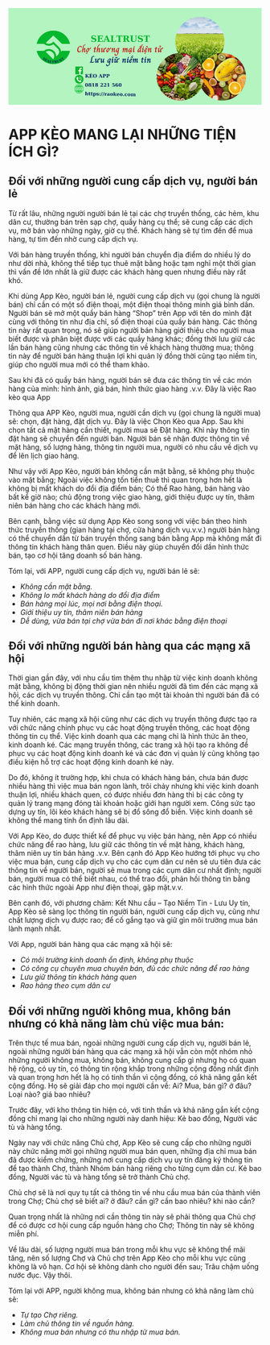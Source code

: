 ![Keo App](../img/keo.png)
# APP KÈO MANG LẠI NHỮNG TIỆN ÍCH GÌ?
## Đối với những người cung cấp dịch vụ, người bán lẻ 
Từ rất lâu, những người người bán lẻ tại các chợ truyền thống, các hẻm, khu dân cư, thường bán trên sạp chợ, quầy  hàng cụ thể; sẽ cung cấp các dịch vụ, mở bán vào những ngày, giờ cụ thể. Khách hàng sẽ tự tìm đến để mua hàng, tự tìm đến nhờ cung cấp dịch vụ.

Với bán hàng truyền thống, khi người bán chuyển địa điểm do nhiều lý do như dời nhà, không thể tiếp tục thuê mặt bằng hoặc tạm nghỉ một thời gian thì vấn đề lớn nhất là giữ được các khách hàng quen nhưng điều này rất khó.

Khi dùng App Kèo, người bán lẻ, người cung cấp dịch vụ (gọi chung là người bán) chỉ cần có một số điện thoại, một điện thoại thông minh giá bình dân. Người bán sẽ mở một quầy bán hàng “Shop” trên App với tên do mình đặt cùng với thông tin như địa chỉ, số điện thoại của quầy bán hàng. Các thông tin này rất quan trọng, nó sẽ giúp người bán hàng giới thiệu cho người mua biết được và phân biệt được với các quầy hàng khác; đồng thời lưu giữ các lần bán hàng cũng nhưng các thông tin về khách hàng thường mua; thông tin này để người bán hàng thuận lợi khi quản lý đồng thời cũng tạo niềm tin, giúp cho người mua mới có thể tham khảo.

Sau khi đã có quầy bán hàng, người bán sẽ đưa các thông tin về các món hàng của mình: hình ảnh, giá bán, hình thức giao hàng .v.v. Đây là việc Rao kèo qua App

Thông qua APP Kèo, người mua, người cần dịch vụ (gọi chung là người mua) sẽ: chọn, đặt hàng, đặt dịch vụ. Đây là việc Chọn Kèo qua App. Sau khi chọn tất cả mặt hàng cần thiết, người mua sẽ Đặt hàng. Khi này thông tin đặt hàng sẽ chuyển đến người bán. Người bán sẽ nhận được thông tin về mặt hàng, số lượng hàng, thông tin người mua, người có nhu cầu về dịch vụ để lên lịch giao hàng.

Như vậy với App Kèo, người bán không cần mặt bằng, sẽ không phụ thuộc vào mặt bằng;  Ngoài việc không tốn tiền thuê thì quan trọng hơn hết là không bị mất khách do đổi địa điểm bán; Có thể Rao hàng, bán hàng vào bất kể giờ nào; chủ động trong việc giao hàng, giới thiệu được uy tín, thâm niên bán hàng cho các khách hàng mới.

Bên cạnh, bằng việc sử dụng App Kèo song song với việc bán theo hình thức truyền thống (gian hàng tại chợ, cửa hàng dịch vụ.v.v.) người bán hàng có thể chuyển dần từ bán truyền thống sang bán bằng App mà không mất đi thông tin khách hàng thân quen. Điều này giúp chuyển đổi dần hình thức bán, tạo cơ hội tăng doanh số bán hàng.

Tóm lại, với APP, người cung cấp dịch vụ, người bán lẻ sẽ:
- _Không cần mặt bằng._
- _Không lo mất khách hàng do đổi địa điểm_
- _Bán hàng mọi lúc, mọi nơi bằng điện thoại._
- _Giới thiệu uy tín, thâm niên bán hàng_
- _Dễ dùng, vừa bán tại chợ vừa bán đi nơi khác bằng điện thoại_

## Đối với những người bán hàng qua các mạng xã hội
Thời gian gần đây, với nhu cầu tìm thêm thu nhập từ việc kinh doanh không mặt bằng, không bị động thời gian nên nhiều người đã tìm đến các mạng xã hội, các dịch vụ truyền thông. Chỉ cần tạo một tài khoản thì người bán đã có thể kinh doanh.

Tuy nhiên, các mạng xã hội cũng như các dịch vụ truyền thông được tạo ra với chức năng chính phục vụ các hoạt động truyền thông, các hoạt động thông tin cụ thể. Việc kinh doanh qua các mạng chỉ là hình thức ăn theo, kinh doanh ké. Các mạng truyền thông, các trang xã hội tạo ra không để phục vụ các hoạt động kinh doanh ké và các đơn vị quản lý cũng không tạo điều kiện hỗ trợ các hoạt động kinh doanh ké này.

Do đó, không ít trường hợp, khi chưa có khách hàng bán, chưa bán được nhiều hàng thì việc mua bán ngon lành, trôi chảy nhưng khi việc kinh doanh thuận lợi, nhiều khách quen, có được nhiều đơn hàng thì bị các công ty quản lý trang mạng đóng tài khoản hoặc giới hạn người xem. Công sức tạo dựng uy tín, lôi kéo khách hàng sẽ bị đổ sông đổ biển. Việc kinh doanh sẽ không thể mang tính ổn định lâu dài.

Với App Kèo, do được thiết kế để phục vụ việc bán hàng, nên App có nhiều chức năng để rao hàng, lưu giữ các thông tin về mặt hàng, khách hàng, thâm niên uy tín bán hàng .v.v. Bên cạnh đó App Kèo hướng tới phục vụ cho việc mua bán, cung cấp dịch vụ cho các cụm dân cư nên sẽ ưu tiên đưa các thông tin về người bán, người sẽ mua trong các cụm dân cư nhất định; người bán, người mua có thể biết nhau, có thể trao đổi, phản hồi thông tin bằng các hình thức ngoài App như điện thoại, gặp mặt.v.v.

Bên cạnh đó, với phương châm: Kết Nhu cầu – Tạo Niềm Tin - Lưu Uy tín, App Kèo sẽ sàng lọc thông tin người bán, người cung cấp dịch vụ, cũng như chất lượng dịch vụ được rao; để cố gắng tạo và giữ gìn môi trường mua bán lành mạnh nhất.

Với App, người bán hàng qua các mạng xã hội sẽ:

- _Có môi trường kinh doanh ổn định, không phụ thuộc_
- _Có công cụ chuyên mua chuyên bán, đủ các chức năng để rao hàng_
- _Lưu giữ thông tin khách hàng quen_
- _Rao hàng theo cụm dân cư_

## Đối với những người không mua, không bán nhưng có khả năng làm chủ việc mua bán:

Trên thực tế mua bán, ngoài những người cung cấp dịch vụ, người bán lẻ, ngoài những người bán hàng qua các mạng xã hội vẫn còn một nhóm nhỏ những người không mua, không bán, không cung cấp gì nhưng họ có quan hệ rộng, có uy tín, có thông tin rộng khắp trong những cộng đồng nhất định và quan trọng hơn hết là họ có tinh thần vì cộng đồng, có khả năng gắn kết cộng đồng. Họ sẽ giải đáp cho mọi người cần về: Ai? Mua, bán gì? ở đâu? Loại nào? giá bao nhiêu? 

Trước đây, với kho thông tin hiện có, với tinh thần và khả năng gắn kết cộng đồng chỉ mang lại cho những người này danh hiệu: Kẻ bao đồng, Người vác tù và hàng tổng.

Ngày nay với chức năng Chủ chợ, App Kèo sẽ cung cấp cho những người này chức năng mời gọi những người mua bán quen, những địa chỉ mua bán đã được kiểm chứng, những nơi cung cấp dịch vụ uy tín đăng ký thông tin để tạo thành Chợ, thành Nhóm bán hàng riêng cho từng cụm dân cư. Kẻ bao đồng, Người vác tù và hàng tổng sẽ trở thành Chủ chợ.

Chủ chợ sẽ là nơi quy tụ tất cả thông tin về nhu cầu mua bán của thành viên trong Chợ; Chủ chợ sẽ biết ai? ở đâu? cần gì? cần bao nhiêu? khi nào cần? 

Quan trọng nhất là những nơi cần thông tin này sẽ phải thông qua Chủ chợ để có được cơ hội cung cấp nguồn hàng cho Chợ; Thông tin này sẽ không miễn phí.

Về lâu dài, số lượng người mua bán trong mỗi khu vực sẽ không thể mãi tăng, nên số lượng Chợ và Chủ chợ trên App Kèo cho mỗi khu vực cũng không là vô hạn. Cơ hội sẽ không dành cho người đến sau; Trâu chậm uống nước đục. Vậy thôi.

Tóm lại với APP, người không mua, không bán nhưng có khả năng làm chủ sẽ:
- _Tự tạo Chợ riêng._
- _Làm chủ thông tin về nguồn hàng._
- _Không mua bán nhưng có thu nhập từ mua bán._

